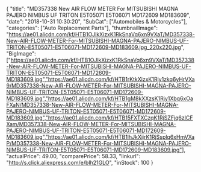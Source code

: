 {
	"title": "MD357338 New AIR FLOW METER For MITSUBISHI MAGNA PAJERO NIMBUS UF TRITON E5T05071 E5T06071 MD172609 MD183609",
	"date": "2018-10-31 10:30:20",
	"SubCat": ["Automobiles & Motorcycles"],
	"categories": ["Auto Replacement Parts"],
	"thumbnailImage": "https://ae01.alicdn.com/kf/HTB1OJlkXizxK1RkSnaVq6xn9VXaT/MD357338-New-AIR-FLOW-METER-For-MITSUBISHI-MAGNA-PAJERO-NIMBUS-UF-TRITON-E5T05071-E5T06071-MD172609-MD183609.jpg_220x220.jpg",
	"BigImage": ["https://ae01.alicdn.com/kf/HTB1OJlkXizxK1RkSnaVq6xn9VXaT/MD357338-New-AIR-FLOW-METER-For-MITSUBISHI-MAGNA-PAJERO-NIMBUS-UF-TRITON-E5T05071-E5T06071-MD172609-MD183609.jpg","https://ae01.alicdn.com/kf/HTB1rKtkXizxK1Rjy1zkq6yHrVXa9/MD357338-New-AIR-FLOW-METER-For-MITSUBISHI-MAGNA-PAJERO-NIMBUS-UF-TRITON-E5T05071-E5T06071-MD172609-MD183609.jpg","https://ae01.alicdn.com/kf/HTB1gM8kXXzsK1Rjy1Xbq6xOaFXaN/MD357338-New-AIR-FLOW-METER-For-MITSUBISHI-MAGNA-PAJERO-NIMBUS-UF-TRITON-E5T05071-E5T06071-MD172609-MD183609.jpg","https://ae01.alicdn.com/kf/HTB15FXTXCzqK1RjSZFjq6zlCFXam/MD357338-New-AIR-FLOW-METER-For-MITSUBISHI-MAGNA-PAJERO-NIMBUS-UF-TRITON-E5T05071-E5T06071-MD172609-MD183609.jpg","https://ae01.alicdn.com/kf/HTB1lhJkXijrK1RjSsplq6xHmVXaP/MD357338-New-AIR-FLOW-METER-For-MITSUBISHI-MAGNA-PAJERO-NIMBUS-UF-TRITON-E5T05071-E5T06071-MD172609-MD183609.jpg"],
	"actualPrice": 49.00,
	"comparePrice": 58.33,
	"linkurl": "http://s.click.aliexpress.com/e/bIh21GLO",
	"inStock": 100
}
